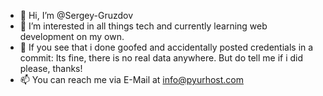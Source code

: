 - 👋 Hi, I’m @Sergey-Gruzdov
- 👀 I’m interested in all things tech and currently learning web development on my own.
- 🌱 If you see that i done goofed and accidentally posted credentials in a commit:
    Its fine, there is no real data anywhere. But do tell me if i did please, thanks!
- 📫 You can reach me via E-Mail at info@pyurhost.com

<!---
Sergey-Gruzdov/Sergey-Gruzdov is a ✨ special ✨ repository because its `README.md` (this file) appears on your GitHub profile.
You can click the Preview link to take a look at your changes.
--->
